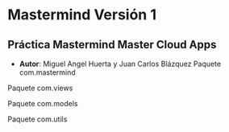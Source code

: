 # Mastermind Versión 1

## Práctica Mastermind Master Cloud Apps

* **Autor**: Miguel Angel Huerta y Juan Carlos Blázquez
Paquete com.mastermind

Paquete com.views

Paquete com.models

Paquete com.utils


